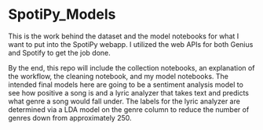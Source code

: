 # SpotiPy_Models
This is the work behind the dataset and the model notebooks for what I want to put into the SpotiPy webapp. I utilized the web APIs for both Genius and Spotify to get the job done. 

By the end, this repo will include the collection notebooks, an explanation of the workflow, the cleaning notebook, and my model notebooks. The intended final models here are going to be a sentiment analysis model to see how positive a song is and a lyric analyzer that takes text and predicts what genre a song would fall under. The labels for the lyric analyzer are determined via a LDA model on the genre column to reduce the number of genres down from approximately 250. 
